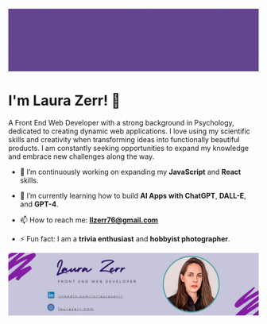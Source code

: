 <!-- Hi there! Welcome to my page!-->
<img src='images/Github_gif30s.gif' alt="welcome to my page banner"></img>

<h1 align="left"> I'm Laura Zerr! 👋 </h1> 
<p>A Front End Web Developer with a strong background in Psychology, dedicated to creating dynamic web applications. I love using my scientific skills and creativity when transforming ideas into functionally beautiful products. I am constantly seeking opportunities to expand my knowledge and embrace new challenges along the way.</p>

- 🔭 I’m continuously working on expanding my **JavaScript** and **React** skills.
  
- 🌱 I’m currently learning how to build **AI Apps with ChatGPT**, **DALL-E**, and **GPT-4**.
  
- 📫 How to reach me: **llzerr76@gmail.com**
  
- ⚡ Fun fact: I am a **trivia enthusiast** and **hobbyist photographer**.

<img src='images/GitHub_banner2.png' alt="banner with links"></img>
<!--
**ll-zerr/ll-zerr** is a ✨ _special_ ✨ repository because its `README.md` (this file) appears on your GitHub profile.

Here are some ideas to get you started:
- 👯 I’m looking to collaborate on ...
- 🤔 I’m looking for help with ...
- 💬 Ask me about ...
- 😄 Pronouns: ...

-->

